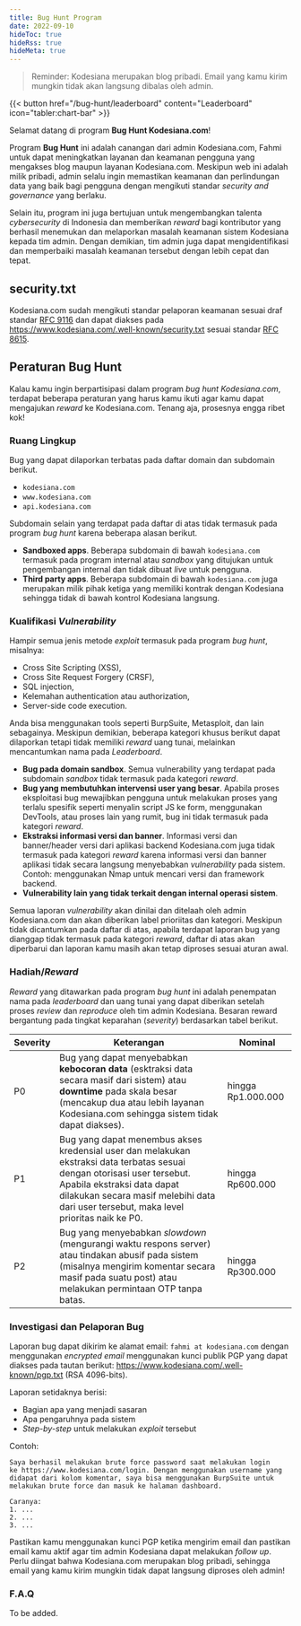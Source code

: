 ```yaml
---
title: Bug Hunt Program
date: 2022-09-10
hideToc: true
hideRss: true
hideMeta: true
---
```


> Reminder: Kodesiana merupakan blog pribadi. Email yang kamu kirim mungkin tidak akan langsung dibalas oleh admin.

<div class="flex justify-center">
{{< button href="/bug-hunt/leaderboard" content="Leaderboard" icon="tabler:chart-bar" >}}
</div>

Selamat datang di program **Bug Hunt Kodesiana.com**!

Program **Bug Hunt** ini adalah canangan dari admin Kodesiana.com, Fahmi untuk dapat meningkatkan layanan dan keamanan
pengguna yang mengakses blog maupun layanan Kodesiana.com. Meskipun web ini adalah milik pribadi, admin selalu ingin
memastikan keamanan dan perlindungan data yang baik bagi pengguna dengan mengikuti standar *security and governance*
yang berlaku.

Selain itu, program ini juga bertujuan untuk mengembangkan talenta *cybersecurity* di Indonesia dan memberikan *reward*
bagi kontributor yang berhasil menemukan dan melaporkan masalah keamanan sistem Kodesiana kepada tim admin. Dengan
demikian, tim admin juga dapat mengidentifikasi dan memperbaiki masalah keamanan tersebut dengan lebih cepat dan tepat.

## security.txt

Kodesiana.com sudah mengikuti standar pelaporan keamanan sesuai draf standar
[RFC 9116](https://www.rfc-editor.org/info/rfc9116) dan dapat diakses pada
<https://www.kodesiana.com/.well-known/security.txt> sesuai standar [RFC 8615](https://www.rfc-editor.org/rfc/rfc8615).

## Peraturan **Bug Hunt**

Kalau kamu ingin berpartisipasi dalam program *bug hunt Kodesiana.com*, terdapat beberapa peraturan yang harus kamu
ikuti agar kamu dapat mengajukan *reward* ke Kodesiana.com. Tenang aja, prosesnya engga ribet kok!

### Ruang Lingkup

Bug yang dapat dilaporkan terbatas pada daftar domain dan subdomain berikut.

- `kodesiana.com`
- `www.kodesiana.com`
- `api.kodesiana.com`

Subdomain selain yang terdapat pada daftar di atas tidak termasuk pada program *bug hunt* karena beberapa alasan
berikut.

- **Sandboxed apps**. Beberapa subdomain di bawah `kodesiana.com` termasuk pada program internal atau *sandbox* yang
  ditujukan untuk pengembangan internal dan tidak dibuat *live* untuk pengguna.
- **Third party apps**. Beberapa subdomain di bawah `kodesiana.com` juga merupakan milik pihak ketiga yang memiliki
  kontrak dengan Kodesiana sehingga tidak di bawah kontrol Kodesiana langsung.

### Kualifikasi *Vulnerability*

Hampir semua jenis metode *exploit* termasuk pada program *bug hunt*, misalnya:

- Cross Site Scripting (XSS),
- Cross Site Request Forgery (CRSF),
- SQL injection,
- Kelemahan authentication atau authorization,
- Server-side code execution.

Anda bisa menggunakan tools seperti BurpSuite, Metasploit, dan lain sebagainya. Meskipun demikian, beberapa kategori
khusus berikut dapat dilaporkan tetapi tidak memiliki *reward* uang tunai, melainkan mencantumkan nama pada
*Leaderboard*.

- **Bug pada domain sandbox**. Semua vulnerability yang terdapat pada subdomain *sandbox* tidak termasuk pada kategori
  *reward*.
- **Bug yang membutuhkan intervensi user yang besar**. Apabila proses eksploitasi bug mewajibkan pengguna untuk
  melakukan proses yang terlalu spesifik seperti menyalin script JS ke form, menggunakan DevTools, atau proses lain yang
  rumit, bug ini tidak termasuk pada kategori *reward*.
- **Ekstraksi informasi versi dan banner**. Informasi versi dan banner/header versi dari aplikasi backend Kodesiana.com
  juga tidak termasuk pada kategori *reward* karena informasi versi dan banner aplikasi tidak secara langsung
  menyebabkan *vulnerability* pada sistem. Contoh: menggunakan Nmap untuk mencari versi dan framework backend.
- **Vulnerability lain yang tidak terkait dengan internal operasi sistem**.

Semua laporan *vulnerability* akan dinilai dan ditelaah oleh admin Kodesiana.com dan akan diberikan label prioriitas dan
kategori. Meskipun tidak dicantumkan pada daftar di atas, apabila terdapat laporan bug yang dianggap tidak termasuk pada
kategori *reward*, daftar di atas akan diperbarui dan laporan kamu masih akan tetap diproses sesuai aturan awal.

### Hadiah/*Reward*

*Reward* yang ditawarkan pada program *bug hunt* ini adalah penempatan nama pada *leaderboard* dan uang tunai yang dapat
diberikan setelah proses *review* dan *reproduce* oleh tim admin Kodesiana. Besaran reward bergantung pada tingkat
keparahan (*severity*) berdasarkan tabel berikut.

| Severity | Keterangan                                                                                                                                                                                                                                        | Nominal            |
| -------- | ------------------------------------------------------------------------------------------------------------------------------------------------------------------------------------------------------------------------------------------------- | ------------------ |
| P0       | Bug yang dapat menyebabkan **kebocoran data** (esktraksi data secara masif dari sistem) atau **downtime** pada skala besar (mencakup dua atau lebih layanan Kodesiana.com sehingga sistem tidak dapat diakses).                                   | hingga Rp1.000.000 |
| P1       | Bug yang dapat menembus akses kredensial user dan melakukan ekstraksi data terbatas sesuai dengan otorisasi user tersebut. Apabila ekstraksi data dapat dilakukan secara masif melebihi data dari user tersebut, maka level prioritas naik ke P0. | hingga Rp600.000   |
| P2       | Bug yang menyebabkan *slowdown* (mengurangi waktu respons server) atau tindakan abusif pada sistem (misalnya mengirim komentar secara masif pada suatu post) atau melakukan permintaan OTP tanpa batas.                                           | hingga Rp300.000   |

### Investigasi dan Pelaporan Bug

Laporan bug dapat dikirim ke alamat email: `fahmi at kodesiana.com` dengan menggunakan *encrypted email* menggunakan
kunci publik PGP yang dapat diakses pada tautan berikut: <https://www.kodesiana.com/.well-known/pgp.txt> (RSA 4096-bits).

Laporan setidaknya berisi:

- Bagian apa yang menjadi sasaran
- Apa pengaruhnya pada sistem
- *Step-by-step* untuk melakukan *exploit* tersebut

Contoh:

```text
Saya berhasil melakukan brute force password saat melakukan login
ke https://www.kodesiana.com/login. Dengan menggunakan username yang
didapat dari kolom komentar, saya bisa menggunakan BurpSuite untuk
melakukan brute force dan masuk ke halaman dashboard.

Caranya:
1. ...
2. ...
3. ...
```

Pastikan kamu menggunakan kunci PGP ketika mengirim email dan pastikan email kamu aktif agar tim admin Kodesiana dapat
melakukan *follow up*. Perlu diingat bahwa Kodesiana.com merupakan blog pribadi, sehingga email yang kamu kirim mungkin
tidak dapat langsung diproses oleh admin!

### F.A.Q

To be added.
